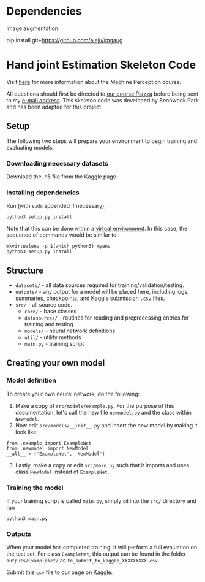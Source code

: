 # Dependencies

Image augmentation

pip install git+https://github.com/aleju/imgaug

# Hand joint Estimation Skeleton Code
Visit [here](https://ait.ethz.ch/teaching/courses/2018-SS-Machine-Perception/) for more information about the Machine Perception course.

All questions should first be directed to [our course Piazza](https://piazza.com/class/jdbpmonr7fa26b) before being sent to my [e-mail address](mailto:adrian.spurr@inf.ethz.ch). This skeleton code was developed by Seonwook Park and has been adapted for this project.

## Setup

The following two steps will prepare your environment to begin training and evaluating models.

### Downloading necessary datasets

Download the .h5 file from the Kaggle page

### Installing dependencies

Run (with `sudo` appended if necessary),
```
python3 setup.py install
```

Note that this can be done within a [virtual environment](https://docs.python.org/3/tutorial/venv.html). In this case, the sequence of commands would be similar to:
```
mkvirtualenv -p $(which python3) myenv
python3 setup.py install
```

## Structure

* `datasets/` - all data sources required for training/validation/testing.
* `outputs/` - any output for a model will be placed here, including logs, summaries, checkpoints, and Kaggle submission `.csv` files.
* `src/` - all source code.
    * `core/` - base classes
    * `datasources/` - routines for reading and preprocessing entries for training and testing
    * `models/` - neural network definitions
    * `util/` - utility methods
    * `main.py` - training script

## Creating your own model
### Model definition
To create your own neural network, do the following:
1. Make a copy of `src/models/example.py`. For the purpose of this documentation, let's call the new file `newmodel.py` and the class within `NewModel`.
2. Now edit `src/models/__init__.py` and insert the new model by making it look like:
```
from .example import ExampleNet
from .newmodel import NewModel
__all__ = ('ExampleNet', 'NewModel')
```
3. Lastly, make a copy or edit `src/main.py` such that it imports and uses class `NewModel` instead of `ExampleNet`.

### Training the model
If your training script is called `main.py`, simply `cd` into the `src/` directory and run
```
python3 main.py
```

### Outputs
When your model has completed training, it will perform a full evaluation on the test set. For class `ExampleNet`, this output can be found in the folder `outputs/ExampleNet/` as `to_submit_to_kaggle_XXXXXXXXX.csv`.

Submit this `csv` file to our page on [Kaggle](https://www.kaggle.com/c/mp18-hand-joint-recognition/submissions).
